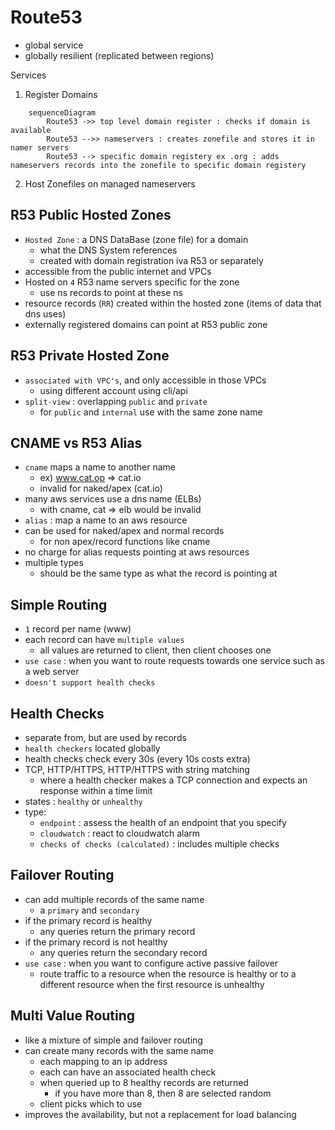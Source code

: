 # Route53

- global service
- globally resilient (replicated between regions)

Services

1. Register Domains

```mermaid
    sequenceDiagram
        Route53 ->> top level domain register : checks if domain is available
        Route53 -->> nameservers : creates zonefile and stores it in namer servers
        Route53 --> specific domain registery ex .org : adds nameservers records into the zonefile to specific domain registery
```

2. Host Zonefiles on managed nameservers

## R53 Public Hosted Zones

- `Hosted Zone` : a DNS DataBase (zone file) for a domain
  - what the DNS System references 
  - created with domain registration iva R53 or separately
- accessible from the public internet and VPCs
- Hosted on `4` R53 name servers specific for the zone
  - use ns records to point at these ns
- resource records (`RR`) created within the hosted zone (items of data that dns uses)
- externally registered domains can point at R53 public zone

## R53 Private Hosted Zone

- `associated with VPC's`, and only accessible in those VPCs
  - using different account using cli/api
- `split-view` : overlapping `public` and `private` 
  - for `public` and `internal` use with the same zone name

## CNAME vs R53 Alias

- `cname` maps a name to another name
  - ex) www.cat.op => cat.io
  - invalid for naked/apex (cat.io)
- many aws services use a dns name (ELBs)
  - with cname, cat => elb would be invalid
- `alias` : map a name to an aws resource
- can be used for naked/apex and normal records
  - for non apex/record functions like cname
- no charge for alias requests pointing at aws resources
- multiple types
  - should be the same type as what the record is pointing at

## Simple Routing

- `1` record per name (www)
- each record can have `multiple values`
  - all values are returned to client, then client chooses one
- `use case` : when you want to route requests towards one service such as a web server
- `doesn't support health checks`

## Health Checks

- separate from, but are used by records
- `health checkers` located globally
- health checks check every 30s (every 10s costs extra)
- TCP, HTTP/HTTPS,  HTTP/HTTPS with string matching
  - where a health checker makes a TCP connection and expects an response within a time limit
- states : `healthy` or `unhealthy`
- type:
  - `endpoint` : assess the health of an endpoint that you specify
  - `cloudwatch` : react to cloudwatch alarm
  - `checks of checks (calculated)` : includes multiple checks

## Failover Routing

- can add multiple records of the same name
  - a `primary` and `secondary`
- if the primary record is healthy
  - any queries return the primary record
- if the primary record is not healthy
  - any queries return the secondary record
- `use case` : when you want to configure active passive failover
  - route traffic to a resource when the resource is healthy or to a different resource when the first resource is unhealthy

## Multi Value Routing

- like a mixture of simple and failover routing
- can create many records with the same name
  - each mapping to an ip address
  - each can have an associated health check
  - when queried up to 8 healthy records are returned
    - if you have more than 8, then 8 are selected random
  - client picks which to use
- improves the availability, but not a replacement for load balancing
